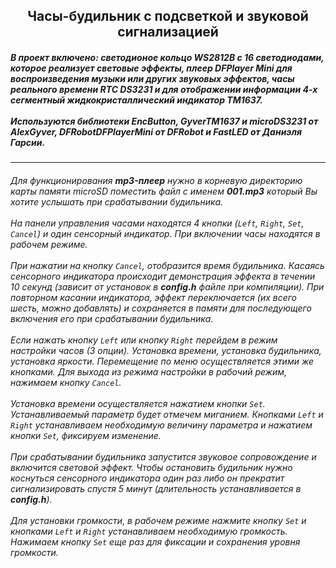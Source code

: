 <H2 align='center'>Часы-будильник с подсветкой и звуковой сигнализацией</H2>


##### В проект включено: светодионое кольцо ***WS2812B*** с 16 светодиодами, которое реализует световые эффекты, плеер ***DFPlayer Mini*** для воспроизведения музыки или других звуковых эффектов, часы реального времени ***RTC DS3231*** и для отображении информации 4-х сегментный жидкокристаллический индикатор ***TM1637***. <br><br>Используются библиотеки EncButton, GyverTM1637 и microDS3231 от AlexGyver, DFRobotDFPlayerMini от DFRobot и FastLED от Даниэля Гарсии.
------------------------
###### Для функционирования ***mp3-плеер*** нужно в корневую директорию карты памяти microSD поместить файл с именем ***001.mp3*** который Вы хотите услышать при срабатывании будильника. <br><br>На панели управления часами находятся 4 кнопки (```Left```, ```Right```, ```Set```, ```Cancel```) и один сенсорный индикатор. При включении часы находятся в рабочем режиме. <br><br>При нажатии на кнопку ```Cancel```, отобразится время будильника. Касаясь сенсорного индикатора происходит демонстрация эффекта в течении 10 секунд (зависит от установок в ***config.h*** файле при компиляции). При повторном касании индикатора, эффект переключается (их всего шесть, можно добавлять) и сохраняется в памяти для последующего включения его при срабатывании будильника. <br><br>Если нажать кнопку ```Left``` или кнопку ```Right``` перейдем в режим настройки часов (3 опции). Установка времени, установка будильника, установка яркости. Перемещение по меню осуществляется этими же кнопками. Для выхода из режима настройки в рабочий режим, нажимаем кнопку ```Cancel```. <br><br>Установка времени осуществляется нажатием кнопки ```Set```. Устанавливаемый параметр будет отмечем миганием. Кнопками ```Left``` и ```Right``` устанавливаем необходимую величину параметра и нажатием кнопки ```Set```, фиксируем изменение. <br><br>При срабатывании будильника запустится звуковое сопровождение и включится световой эффект. Чтобы остановить будильник нужно коснуться сенсорного индикатора один раз либо он прекратит сигнализировать спустя 5 минут (длительность устанавливается в ***config.h***). <br><br>Для установки громкости, в рабочем режиме нажмите кнопку ```Set``` и кнопками ```Left``` и ```Right``` устанавливаем необходимую громкость. Нажимаем кнопку ```Set``` еще раз для фиксации и сохранения уровня громкости.
